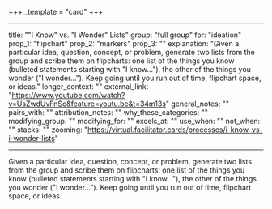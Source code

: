 +++
_template = "card"
+++

---
title: "\"I Know\" vs. \"I Wonder\" Lists"
group: "full group"
for: "ideation"
prop_1: "flipchart"
prop_2: "markers"
prop_3: ""
explanation: "Given a particular idea, question, concept, or problem, generate two lists from the group and scribe them on flipcharts: one list of the things you know (bulleted statements starting with \"I know...\"), the other of the things you wonder (\"I wonder...\"). Keep going until you run out of time, flipchart space, or ideas."
longer_context: ""
external_link: "https://www.youtube.com/watch?v=UsZwdUvFnSc&feature=youtu.be&t=34m13s"
general_notes: ""
pairs_with: ""
attribution_notes: ""
why_these_categories: ""
modifying_group: ""
modifying_for: ""
excels_at: ""
use_when: ""
not_when: ""
stacks: ""
zooming: "https://virtual.facilitator.cards/processes/i-know-vs-i-wonder-lists"

---

Given a particular idea, question, concept, or problem, generate two lists from the group and scribe them on flipcharts: one list of the things you know (bulleted statements starting with "I know..."), the other of the things you wonder ("I wonder..."). Keep going until you run out of time, flipchart space, or ideas.
